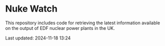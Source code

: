 # Nuke Watch

This repository includes code for retrieving the latest information available on the output of EDF nuclear power plants in the UK.

Last updated: 2024-11-18 13:24